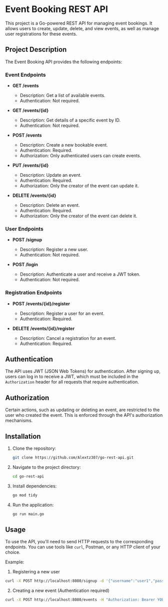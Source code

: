 # Event Booking REST API

This project is a Go-powered REST API for managing event bookings. It allows users to create, update, delete, and view events, as well as manage user registrations for these events.

## Project Description

The Event Booking API provides the following endpoints:

### Event Endpoints

- **GET /events**
  - Description: Get a list of available events.
  - Authentication: Not required.

- **GET /events/{id}**
  - Description: Get details of a specific event by ID.
  - Authentication: Not required.

- **POST /events**
  - Description: Create a new bookable event.
  - Authentication: Required.
  - Authorization: Only authenticated users can create events.

- **PUT /events/{id}**
  - Description: Update an event.
  - Authentication: Required.
  - Authorization: Only the creator of the event can update it.

- **DELETE /events/{id}**
  - Description: Delete an event.
  - Authentication: Required.
  - Authorization: Only the creator of the event can delete it.

### User Endpoints

- **POST /signup**
  - Description: Register a new user.
  - Authentication: Not required.

- **POST /login**
  - Description: Authenticate a user and receive a JWT token.
  - Authentication: Not required.

### Registration Endpoints

- **POST /events/{id}/register**
  - Description: Register a user for an event.
  - Authentication: Required.

- **DELETE /events/{id}/register**
  - Description: Cancel a registration for an event.
  - Authentication: Required.

## Authentication

The API uses JWT (JSON Web Tokens) for authentication. After signing up, users can log in to receive a JWT, which must be included in the `Authorization` header for all requests that require authentication.

## Authorization

Certain actions, such as updating or deleting an event, are restricted to the user who created the event. This is enforced through the API's authorization mechanisms.

## Installation

1. Clone the repository:
    ```bash
    git clone https://github.com/Alextz307/go-rest-api.git
    ```
2. Navigate to the project directory:
    ```bash
    cd go-rest-api
    ```
3. Install dependencies:
    ```bash
    go mod tidy
    ```
4. Run the application:
    ```bash
    go run main.go
    ```

## Usage

To use the API, you'll need to send HTTP requests to the corresponding endpoints. You can use tools like `curl`, Postman, or any HTTP client of your choice.

Example: 

1. Registering a new user
   
```bash
curl -X POST http://localhost:8080/signup -d '{"username":"user1","password":"pass123"}'
```

2. Creating a new event (Authentication required)

```bash
curl -X POST http://localhost:8080/events -H "Authorization: Bearer YOUR_JWT_TOKEN" -d '{"name":"Event 1","date":"2024-08-20"}'
```
